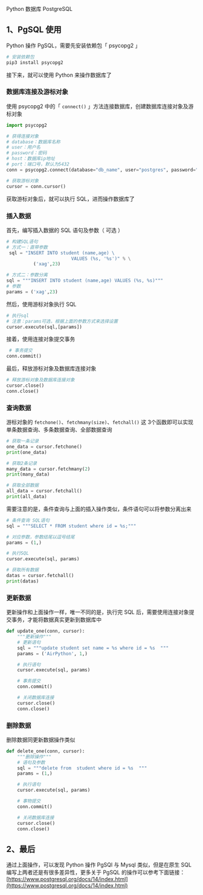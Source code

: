 Python 数据库 PostgreSQL
<a name="WzZ7U"></a>
## 1、PgSQL 使用
Python 操作 PgSQL，需要先安装依赖包「 psycopg2 」
```bash
# 安装依赖包
pip3 install psycopg2
```
接下来，就可以使用 Python 来操作数据库了
<a name="jH88d"></a>
### 数据库连接及游标对象
使用 psycopg2 中的「 `connect()` 」方法连接数据库，创建数据库连接对象及游标对象
```python
import psycopg2

# 获得连接对象
# database：数据库名称
# user：用户名
# password：密码
# host：数据库ip地址
# port：端口号，默认为5432
conn = psycopg2.connect(database="db_name", user="postgres", password="pwd", host="127.0.0.1", port="5432")

# 获取游标对象
cursor = conn.cursor()
```
获取游标对象后，就可以执行 SQL，进而操作数据库了
<a name="KPbjx"></a>
### 插入数据
首先，编写插入数据的 SQL 语句及参数（ 可选 ）
```python
# 构建SQL语句
# 方式一：直带参数
 sql = "INSERT INTO student (name,age) \
                        VALUES (%s, '%s')" % \
          ('xag',23)

# 方式二：参数分离
sql = """INSERT INTO student (name,age) VALUES (%s, %s)"""
# 参数
params = ('xag',23)
```
然后，使用游标对象执行 SQL
```python
# 执行sql
# 注意：params可选，根据上面的参数方式来选择设置
cursor.execute(sql,[params])
```
接着，使用连接对象提交事务
```python
 # 事务提交
conn.commit()
```
最后，释放游标对象及数据库连接对象
```python
# 释放游标对象及数据库连接对象
cursor.close()
conn.close()
```
<a name="W96P8"></a>
### 查询数据
游标对象的 `fetchone()`、`fetchmany(size)`、`fetchall()` 这 3个函数即可以实现单条数据查询、多条数据查询、全部数据查询
```python
# 获取一条记录
one_data = cursor.fetchone()
print(one_data)

# 获取2条记录
many_data = cursor.fetchmany(2)
print(many_data)

# 获取全部数据
all_data = cursor.fetchall()
print(all_data)
```
需要注意的是，条件查询与上面的插入操作类似，条件语句可以将参数分离出来
```python
# 条件查询 SQL语句
sql = """SELECT * FROM student where id = %s;"""

# 对应参数，参数结尾以逗号结尾
params = (1,)

# 执行SQL
cursor.execute(sql, params)

# 获取所有数据
datas = cursor.fetchall()
print(datas)
```
<a name="RmDso"></a>
### 更新数据
更新操作和上面操作一样，唯一不同的是，执行完 SQL 后，需要使用连接对象提交事务，才能将数据真实更新到数据库中
```python
def update_one(conn, cursor):
    """更新操作"""
    # 更新语句
    sql = """update student set name = %s where id = %s  """
    params = ('AirPython', 1,)

    # 执行语句
    cursor.execute(sql, params)

    # 事务提交
    conn.commit()

    # 关闭数据库连接
    cursor.close()
    conn.close()
```
<a name="RH2lD"></a>
### 删除数据
删除数据同更新数据操作类似
```python
def delete_one(conn, cursor):
    """删除操作"""
    # 语句及参数
    sql = """delete from  student where id = %s  """
    params = (1,)

    # 执行语句
    cursor.execute(sql, params)

    # 事物提交
    conn.commit()

    # 关闭数据库连接
    cursor.close()
    conn.close()
```
<a name="HntA3"></a>
## 2、最后
通过上面操作，可以发现 Python 操作 PgSQl 与 Mysql 类似，但是在原生 SQL 编写上两者还是有很多差异性，更多关于 PgSQL 的操作可以参考下面链接：[https://www.postgresql.org/docs/14/index.html](https://www.postgresql.org/docs/14/index.html)

